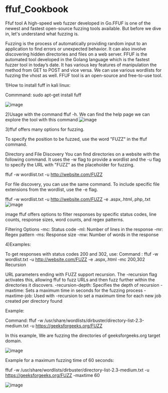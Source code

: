 # ffuf_Cookbook
Ffuf tool A high-speed web fuzzer developed in Go.FFUF is one of the newest and fastest open-source fuzzing tools available. But before we dive in, let's understand what fuzzing is.

Fuzzing is the process of automatically providing random input to an application to find errors or unexpected behavior. It can also involve discovering hidden directories and files on a web server. FFUF is the automated tool developed in the Golang language which is the fastest fuzzer tool in today’s date. It has various key features of manipulation the method from GET to POST and vice versa. We can use various wordlists for fuzzing the vhost as well. FFUF tool is an open-source and free-to-use tool.

1)How to install fuff in kali linux:

Commmand: sudo apt-get install fuff

![image](https://github.com/poojitha6104/ffuf_Cookbook/assets/141235417/0bd0cefa-38e5-49fc-abd6-4f853666e4a2)

2)Usage with the command ffuf -h. We can find the help page we can explore the tool with this command
![image](https://github.com/poojitha6104/ffuf_Cookbook/assets/141235417/169ed21d-a48a-4b37-a263-090ca7e810ec)


3)ffuf offers many options for fuzzing.

To specify the position to be fuzzed, use the word "FUZZ" in the ffuf command.

Directory and File Discovery You can find directories on a website with the following command. It uses the -w flag to provide a wordlist and the -u flag to specify the URL with "FUZZ" as the placeholder for fuzzing.

ffuf -w wordlist.txt -u http://website.com/FUZZ

For file discovery, you can use the same command. To include specific file extensions from the wordlist, use the -e flag.

ffuf -w wordlist.txt -u http://website.com/FUZZ -e .aspx,.html,.php,.txt
![image](https://github.com/poojitha6104/ffuf_Cookbook/assets/141235417/03f8ba03-a1f2-4e22-bf57-9d70ad06dab5)


image ffuf offers options to filter responses by specific status codes, line counts, response sizes, word counts, and regex patterns.

Filtering Options -mc: Status code -ml: Number of lines in the response -mr: Regex pattern -ms: Response size -mw: Number of words in the response

4)Examples:

To get responses with status codes 200 and 302, use: Command : ffuf -w wordlist.txt -u http://website.com/FUZZ -e .aspx,.html -mc 200,302 Recursion

URL parameters ending with FUZZ support recursion. The -recursion flag activates this, allowing ffuf to fuzz URLs and then fuzz further within the directories it discovers. -recursion-depth: Specifies the depth of recursion -maxtime: Sets a maximum time in seconds for the fuzzing process -maxtime-job: Used with -recursion to set a maximum time for each new job created per directory found

Example:

Command: ffuf -w /usr/share/wordlists/dirbuster/directory-list-2.3-medium.txt -u https://geeksforgeeks.org/FUZZ

In this example, We are fuzzing the directories of geeksforgeeks.org target domain.

![image](https://github.com/poojitha6104/ffuf_Cookbook/assets/141235417/0efe88f6-d6d4-4396-af68-94d58547d6f3)

Example for a maximum fuzzing time of 60 seconds:

ffuf -w /usr/share/wordlists/dirbuster/directory-list-2.3-medium.txt -u https://geeksforgeeks.org/FUZZ -maxtime 60

![image](https://github.com/poojitha6104/ffuf_Cookbook/assets/141235417/25b927a1-7eb0-4bc2-a0cb-5a3a09746961)
